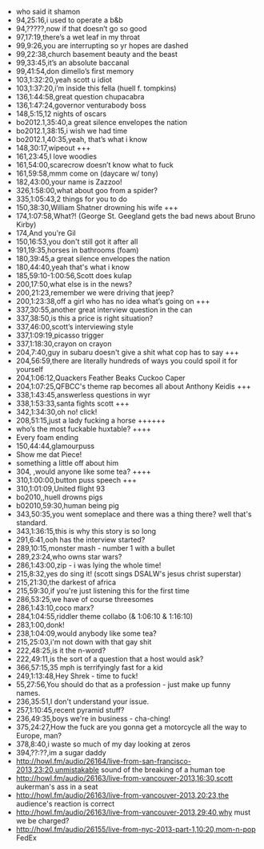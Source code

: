 * who said it shamon
* 94,25:16,i used to operate a b&b
* 94,?????,now if that doesn’t go so good
* 97,17:19,there’s a wet leaf in my throat
* 99,9:26,you are interrupting so yr hopes are dashed
* 99,22:38,church basement beauty and the beast
* 99,33:45,it’s an absolute baccanal
* 99,41:54,don dimello’s first memory
* 103,1:32:20,yeah scott u idiot
* 103,1:37:20,i’m inside this fella (huell f. tompkins)
* 136,1:44:58,great question chupacabra
* 136,1:47:24,governor venturabody boss
* 148,5:15,12 nights of oscars
* bo2012.1,35:40,a great silence envelopes the nation
* bo2012.1,38:15,i wish we had time
* bo2012.1,40:35,yeah, that’s what i know
* 148,30:17,wipeout +++
* 161,23:45,I love woodies
* 161,54:00,scarecrow doesn’t know what to fuck
* 161,59:58,mmm come on (daycare w/ tony)
* 182,43:00,your name is Zazzoo!
* 326,1:58:00,what about goo from a spider?
* 335,1:05:43,2 things for you to do
* 150,38:30,William Shatner drowning his wife +++
* 174,1:07:58,What?! (George St. Geegland gets the bad news about Bruno Kirby)
* 174,And you're Gil
* 150,16:53,you don't still got it after all
* 191,19:35,horses in bathrooms (foam)
* 180,39:45,a great silence envelopes the nation
* 180,44:40,yeah that's what i know
* 185,59:10-1:00:56,Scott does kulap
* 200,17:50,what else is in the news?
* 200,21:23,remember we were driving that jeep?
* 200,1:23:38,off a girl who has no idea what’s going on +++
* 337,30:55,another great interview question in the can
* 337,38:50,is this a price is right situation?
* 337,46:00,scott’s interviewing style
* 337,1:09:19,picasso trigger
* 337,1:18:30,crayon on crayon
* 204,7:40,guy in subaru doesn't give a shit what cop has to say +++
* 204,56:59,there are literally hundreds of ways you could spoil it for yourself
* 204,1:06:12,Quackers Feather Beaks Cuckoo Caper
* 204,1:07:25,QFBCC's theme rap becomes all about Anthony Keidis +++
* 338,1:43:45,answerless questions in wyr
* 338,1:53:33,santa fights scott +++
* 342,1:34:30,oh no! click!
* 208,51:15,just a lady fucking a horse ++++++
* who’s the most fuckable huxtable? ++++
* Every foam ending
* 150,44:44,glamourpuss
* Show me dat Piece!
* something a little off about him
* 304, ,would anyone like some tea? ++++
* 310,1:00:00,button puss speech +++
* 310,1:01:09,United flight 93
* bo2010,,huell drowns pigs
* b02010,59:30,human being pig
* 343,50:35,you went someplace and there was a thing there? well that's standard.
* 343,1:36:15,this is why this story is so long
* 291,6:41,ooh has the interview started?
* 289,10:15,monster mash - number 1 with a bullet
* 289,23:24,who owns star wars?
* 286,1:43:00,zip - i was lying the whole time!
* 215,8:32,yes do sing it! (scott sings DSALW's jesus christ superstar)
* 215,21:30,the darkest of africa
* 215,59:30,if you're just listening this for the first time
* 286,53:25,we have of course threesomes
* 286,1:43:10,coco marx?
* 284,1:04:55,riddler theme collabo (& 1:06:10 & 1:16:10)
* 283,1:00,donk!
* 238,1:04:09,would anybody like some tea?
* 215,25:03,i'm not down with that gay shit
* 222,48:25,is it the n-word?
* 222,49:11,is the sort of a question that a host would ask?
* 366,57:15,35 mph is terrifyingly fast for a kid
* 249,1:13:48,Hey Shrek - time to fuck!
* 55,27:56,You should do that as a profession - just make up funny names.
* 236,35:51,I don't understand your issue.
* 257,1:10:45,recent pyramid stuff?
* 236,49:35,boys we're in business - cha-ching!
* 375,24:27,How the fuck are you gonna get a motorcycle all the way to Europe, man?
* 378,8:40,i waste so much of my day looking at zeros
* 394,??:??,im a sugar daddy
* http://howl.fm/audio/26164/live-from-san-francisco-2013,23:20,unmistakable sound of the breaking of a human toe
* http://howl.fm/audio/26163/live-from-vancouver-2013,16:30,scott aukerman's ass in a seat
* http://howl.fm/audio/26163/live-from-vancouver-2013,20:23,the audience's reaction is correct
* http://howl.fm/audio/26163/live-from-vancouver-2013,29:40,why must we be charged?
* http://howl.fm/audio/26155/live-from-nyc-2013-part-1,10:20,mom-n-pop FedEx